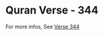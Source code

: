 # Quran Verse - 344 

For more infos, See [Verse 344](https://www.quranbookk.com/quran/search?q=344)